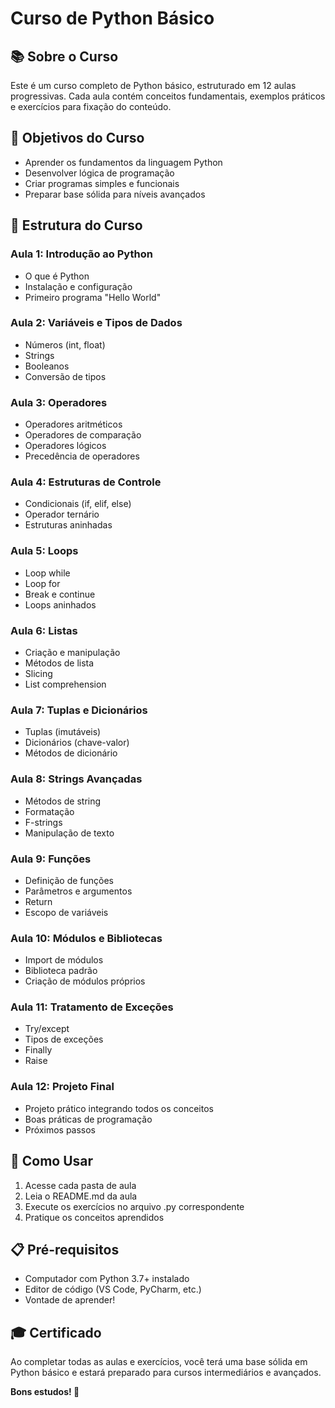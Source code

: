 # Curso de Python Básico

## 📚 Sobre o Curso

Este é um curso completo de Python básico, estruturado em 12 aulas progressivas. Cada aula contém conceitos fundamentais, exemplos práticos e exercícios para fixação do conteúdo.

## 🎯 Objetivos do Curso

- Aprender os fundamentos da linguagem Python
- Desenvolver lógica de programação
- Criar programas simples e funcionais
- Preparar base sólida para níveis avançados

## 📁 Estrutura do Curso

### Aula 1: Introdução ao Python
- O que é Python
- Instalação e configuração
- Primeiro programa "Hello World"

### Aula 2: Variáveis e Tipos de Dados
- Números (int, float)
- Strings
- Booleanos
- Conversão de tipos

### Aula 3: Operadores
- Operadores aritméticos
- Operadores de comparação
- Operadores lógicos
- Precedência de operadores

### Aula 4: Estruturas de Controle
- Condicionais (if, elif, else)
- Operador ternário
- Estruturas aninhadas

### Aula 5: Loops
- Loop while
- Loop for
- Break e continue
- Loops aninhados

### Aula 6: Listas
- Criação e manipulação
- Métodos de lista
- Slicing
- List comprehension

### Aula 7: Tuplas e Dicionários
- Tuplas (imutáveis)
- Dicionários (chave-valor)
- Métodos de dicionário

### Aula 8: Strings Avançadas
- Métodos de string
- Formatação
- F-strings
- Manipulação de texto

### Aula 9: Funções
- Definição de funções
- Parâmetros e argumentos
- Return
- Escopo de variáveis

### Aula 10: Módulos e Bibliotecas
- Import de módulos
- Biblioteca padrão
- Criação de módulos próprios

### Aula 11: Tratamento de Exceções
- Try/except
- Tipos de exceções
- Finally
- Raise

### Aula 12: Projeto Final
- Projeto prático integrando todos os conceitos
- Boas práticas de programação
- Próximos passos

## 🚀 Como Usar

1. Acesse cada pasta de aula
2. Leia o README.md da aula
3. Execute os exercícios no arquivo .py correspondente
4. Pratique os conceitos aprendidos

## 📋 Pré-requisitos

- Computador com Python 3.7+ instalado
- Editor de código (VS Code, PyCharm, etc.)
- Vontade de aprender!

## 🎓 Certificado

Ao completar todas as aulas e exercícios, você terá uma base sólida em Python básico e estará preparado para cursos intermediários e avançados.

**Bons estudos! 🐍** 